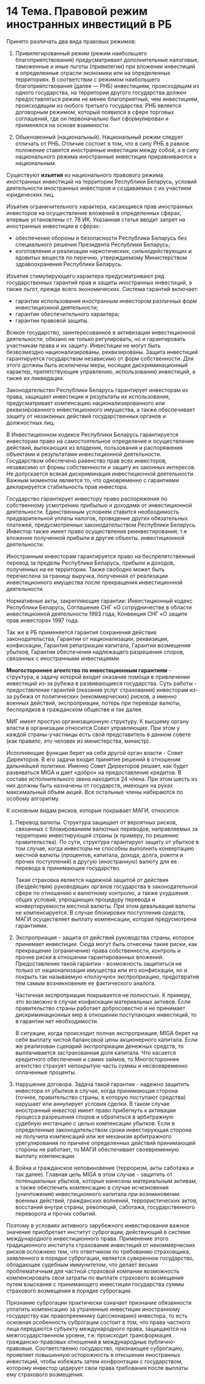
# 14 Тема. Правовой режим иностранных инвестиций в РБ

Принято различать два вида правовых режимов:

1. Привилегированный режим (режим наибольшего благоприятствования) предусматривает дополнительные налоговые, таможенные и иные льготы (привилегии) при вложении инвестиций в определенные отрасли экономики или на определенных территориях. В соответствии с режимом наибольшего благоприятствования (далее — РНБ) инвестициям, происходящим из одного государства, на территории другого государства должен предоставляться режим не менее благоприятный, чем инвестициям, происходящим из любого третьего государства. РНБ является договорным режимом, который появился в сфере торговых соглашений, где он первоначально был сформулирован и применялся на основе взаимности.

2. Обыкновенный (национальный). Национальный режим следует отличать от РНБ. Отличие состоит в том, что в силу РНБ в равное положение ставятся иностранные инвестиции между собой, а в силу национального режима иностранные инвестиции приравниваются к национальным.

Существуют **изъятия** из национального правового режима иностранных инвестиций на территории Республики Беларусь, условий деятельности иностранных инвесторов и создаваемых с их участием юридических лиц.

Изъятия ограничительного характера, касающиеся прав иностранных инвесторов на осуществление вложений в определенных сферах, впервые установлены ст. 78 ИК. Указанная статья вводит запрет на иностранные инвестиции в сферах:

- обеспечения обороны и безопасности Республики Беларусь без специального решения Президента Республики Беларусь;
- изготовления и реализации наркотических, сильнодействующих и ядовитых веществ по перечню, утверждаемому Министерством здравоохранения Республики Беларусь.

Изъятия стимулирующего характера предусматривают ряд государственных гарантий прав и защиты иностранных инвестиций, а также льгот, прежде всего экономических. Система гарантий включает:

- гарантии использования иностранным инвестором различных форм инвестиционной деятельности;
- гарантии обеспечительного характера;
- гарантии правовой защиты.

Всякое государство, заинтересованное в активизации инвестиционной деятельности, обязано не только регулировать, но и гарантировать участникам права и их защиту. Инвестиции не могут быть безвозмездно национализированы, реквизированы. Защита инвестиций гарантируется государством независимо от форм собственности. Для этого должны быть исключены меры, носящие дискриминационный характер, препятствующие управлению, использованию инвестиций, а также их ликвидации.

Законодательство Республики Беларусь гарантирует инвесторам их права, защищает инвестиции и результаты их использования, предусматривает компенсацию национализированного или реквизированного инвестиционного имущества, а также обеспечивает защиту от незаконных действий государственных органов и должностных лиц.

В Инвестиционном кодексе Республики Беларусь гарантируется инвесторам право на самостоятельное определение и осуществление действий, вытекающих из владения, пользования и распоряжения объектами и результатами инвестиционной деятельности. Государством обеспечено равенство прав всех инвесторов, независимо от формы собственности и защиту их законных интересов. Не допускается всякая дискриминация инвестиционной деятельности. Важным моментом является то, что одновременно с гарантиями декларируется стабильность прав инвестора.

Государство гарантирует инвестору право распоряжения по собственному усмотрению прибылью и доходами от инвестиционной деятельности. Единственным условием ставится необходимость предварительной уплаты налогов, проведение других обязательных платежей, предусмотренных законодательством Республики Беларусь. Инвестор также имеет право осуществления реинвестирования, т.е вложение полученной прибыли в другие объекты. инвестиционной деятельности.

Иностранным инвесторам гарантируется право на беспрепятственный перевод за пределы Республики Беларусь, прибыли и доходов, полученных на ее территории. Также свободно может быть перечислена за границу выручка, полученная от реализации инвестиционного имущества после прекращения инвестиционной деятельности.

Нормативные акты, закрепляющие гарантии: Инвестиционный кодекс Республики Беларусь, Соглашение СНГ «О сотрудничестве в области инвестиционной деятельности 1993 года, Конвенция СНГ «О защите прав инвестора» 1997 года.

Так же в РБ применяется гарантия сохранения действия законодательства, Гарантии от национализации, реквизиции, конфискации, Гарантия репатриации капитала, Гарантии возмещения убытков, Гарантии обеспечения надлежащего разрешения споров, связанных с иностранными инвестициями.

**Многостороннее агентство по инвестиционным гарантиям**  - структура, в задачу которой входит оказание помощи в привлечении инвестиций из-за рубежа в развивающиеся государства. Суть работы - предоставление гарантий (оказание услуг страхования) инвесторам из-за рубежа от политических (некоммерческих) рисков, а именно военных действий, экспроприации, потерь при переводе валюты, беспорядков в гражданском обществе и так далее.

MИГ имеет простую организационную структуру. К высшему органу власти в организации относится Совет управляющих. При этом у каждой страны-участницы есть свой представитель в данном совете (как правило, это человек из министерства, министр).

Исполняющие функции берет на себя другой орган власти - Совет Директоров. В его задачи входит принятие решений в отношении дальнейшей политики. Именно Совет Директоров решает, как будет развиваться MIGA и дает «добро» на предоставление кредитов. В составе исполнительного звена находится 24 члена. При этом шесть из них должны быть назначены от государств, имеющих на руках максимальный объем акций. Все остальные члены набираются по особому алгоритму.

 К основным видам рисков, которые покрывает МАГИ, относится:

1. Перевод валюты. Структура защищает от вероятных рисков, связанных с блокированием валютных переводов, направляемых за территорию инвестирующей страны (к примеру, по решению правительства). По сути, структура гарантирует защиту от убытков в том случае, когда инвесторы не способны выполнить конвертацию местной валюты (процентов, капитала, дохода, долга, роялти и прочих поступлений) в другую (иностранную) валюту для ее перевода в принимающее государство.

    Такая страховка является надежной защитой от действия (бездействия) руководящих органов государства в законодательной сфере по отношению к валютному контролю, а также ухудшения общих условий, упрощающих процедуру перевода и конвертируемости местной валюты. При этом девальвация валюты не компенсируется. В случае блокировки поступления средств, МАГИ осуществляет выплату компенсации, которая предусмотрена гарантиями.

2. Экспроприация - защита от действий руководства страны, которое принимает инвестиции. Сюда могут быть отнесены такие риски, как прекращение (ограничение) права собственности, контроль и прочие риски в отношении гарантированных вложений. Предоставление такой гарантии - возможность защититься не только от национализации имущества или его конфискации, но и покрыть так называемую «ползучую» экспроприацию, предотвратив тем самым возникновение ее фактического аналога.

    Частичная экспроприация покрывается не полностью. К примеру, это возможно в случае конфискации материальных активов. Если правительство страны работает добросовестно и не принимает дискриминационных мер в отношении поступающих инвестиций, то в гарантии нет необходимости.

    В ситуации, когда происходит полная экспроприация, MIGA берет на себя выплату чистой балансовой цены акционерного капитала. Если же реализован сценарий экспроприации денежных средств, то выплачивается застрахованная доля капитала. Что касается кредитного обеспечения и самих займов, то Многостороннее агентство страхует непокрытую часть суммы и несвоевременно оплаченные проценты.

3. Нарушение договора. Задача такой гарантии - надежно защитить инвестора от убытков в случае, когда принимающая сторона (точнее, правительство страны, в которую поступают средства) нарушает или аннулирует условия сделки. В таком случае иностранный инвестор имеет право прибегнуть к активации процесса разрешения споров и обратиться в арбитражную судебную инстанцию с целью компенсации убытков. Если в определенные законодательством сроки инвестирующая сторона не получила компенсаций или же механизм арбитражного урегулирования по причине определенных действий принимающей стороны не работает, то МАГИ обеспечивает своевременную выплату компенсации.

4. Война и гражданское неповиновение (терроризм, акты саботажа и так далее). Главная цель MIGA в этом случае - защитить от потенциальных убытков, которые нанесены материальным активам, а также обеспечить компенсацию в случае исчезновения (уничтожения) инвестиционного капитала при возникновении военных действий, гражданских волнений, террористических актов, восстаний внутри страны, революций, саботажа, государственного переворота и прочих событий.

Поэтому в  условиях активного зарубежного инвестирования  важное значение приобретает институт суброгации,  действующий в системе международного инвестиционного права. Применение этого традиционного института страхования инвестиций от некоммерческих рисков осложнено тем, что ответчиком по требованию страховщика, заявленного в порядке суброгации, является суверенное государство, обладающее судебным иммунитетом, что делает весьма проблематичным для частной страховой компании возможность компенсировать свои затраты по выплате страхового возмещения путем взыскания с принимающего инвестиции государства суммы страхового возмещения в порядке суброгации.

Признание суброгации практически означает признание обязанности уплатить компенсацию за утраченные инвестиции иностранному государству как правопреемнику (цессионарию) инвестора, то есть основная особенность суброгации состоит в том, что права частного лица передаются субъекту международного права, защищаются на межгосударственном уровне, т.е. происходит трансформация гражданско-правовых отношений в международные публично-правовые.  Соответственно государство, признающее суброгацию, проявляет повышенную осторожность в отношении иностранных инвестиций, чтобы избежать затем конфронтации с государством, которому инвестор цедирует свои права требования после выплаты ему страхового возмещения.

